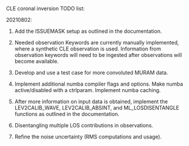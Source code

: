 CLE coronal inversion TODO list:

20210802:

1.  Add the ISSUEMASK setup as outlined in the documentation.

2.  Needed observation Keywords are currently manually implemented, where a synthetic CLE observation is used. 
    Information from observation keywords will need to be ingested after observations will become available.

3.  Develop and use a test case for more convoluted MURAM data.

4.  Implement additional numba compiler flags and options. Make numba active/disabled with a ctrlparam. Implement numba caching.

5.  After more information on input data is obtained, implement the 
    LEV2CALIB_WAVE, LEV2CALIB_ABSINT, and ML_LOSDISENTANGLE functions as outlined in the documentation.

6.  Disentangling multiple LOS contributions in observations.

7.  Refine the noise uncertainty (RMS computations and usage).